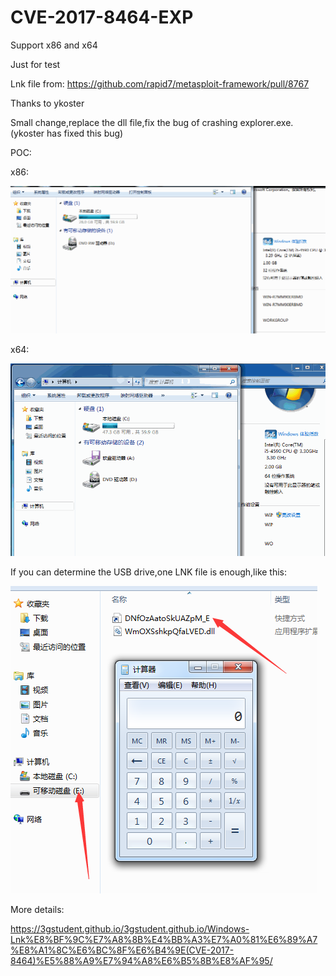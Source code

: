 # CVE-2017-8464-EXP
Support x86 and x64

Just for test

Lnk file from:
https://github.com/rapid7/metasploit-framework/pull/8767

Thanks to ykoster

Small change,replace the dll file,fix the bug of crashing explorer.exe.(ykoster has fixed this bug)

POC:

x86:

![Alt text](https://raw.githubusercontent.com/3gstudent/CVE-2017-8464-EXP/master/x86.gif)

x64:

![Alt text](https://raw.githubusercontent.com/3gstudent/CVE-2017-8464-EXP/master/x64.gif)

If you can determine the USB drive,one LNK file is enough,like this:

![Alt text](https://raw.githubusercontent.com/3gstudent/CVE-2017-8464-EXP/master/poc1.png)

More details:

https://3gstudent.github.io/3gstudent.github.io/Windows-Lnk%E8%BF%9C%E7%A8%8B%E4%BB%A3%E7%A0%81%E6%89%A7%E8%A1%8C%E6%BC%8F%E6%B4%9E(CVE-2017-8464)%E5%88%A9%E7%94%A8%E6%B5%8B%E8%AF%95/
